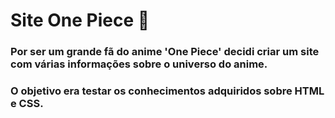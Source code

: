 # Site One Piece :fist_oncoming:

### Por ser um grande fã do anime 'One Piece' decidi criar um site com várias informações sobre o universo do anime.

### O objetivo era testar os conhecimentos adquiridos sobre HTML e CSS. 